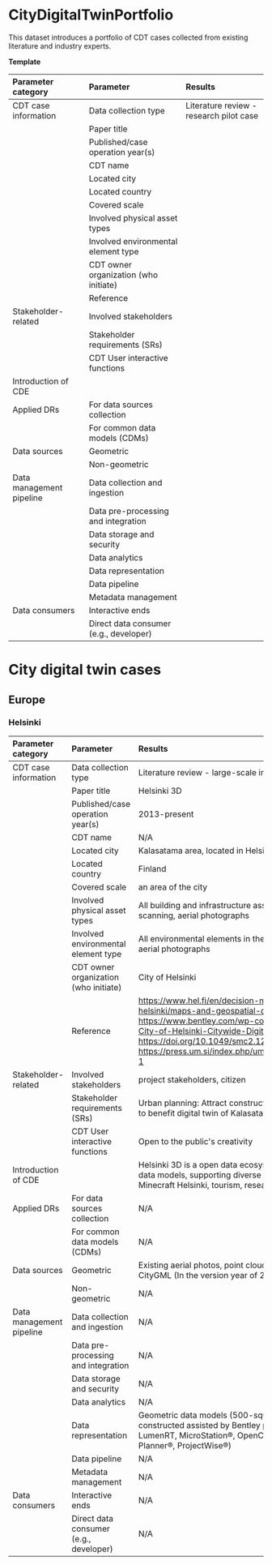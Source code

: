 # CityDigitalTwinPortfolio
This dataset introduces a portfolio of CDT cases collected from existing literature and industry experts.

**Template**


| Parameter category       | Parameter                              | Results                                 | 
|:-------------------------|:---------------------------------------|:----------------------------------------| 
| CDT case information     | Data collection type                   | Literature review - research pilot case | 
|                          | Paper title                            |                                         | 
|                          | Published/case operation year(s)       |                                         | 
|                          | CDT name                               |                                         |
|                          | Located city                           |                                         | 
|                          | Located country                        |                                         | 
|                          | Covered scale                          |                                         | 
|                          | Involved physical asset types          |                                         | //reference 支撑分类
|                          | Involved environmental element type    |                                         | 
|                          | CDT owner organization (who initiate)  |                                         | 
|                          | Reference                              |                                         | 
| Stakeholder-related      | Involved stakeholders                  |                                         | 
|                          | Stakeholder requirements (SRs)         |                                         | 
|                          | CDT User interactive functions         |                                         | 
| Introduction of CDE      |                                        |                                         |
| Applied DRs              | For data sources collection            |                                         |
|                          | For common data models (CDMs)          |                                         |
| Data sources             | Geometric                              |                                         |
|                          | Non-geometric                          |                                         |
| Data management pipeline | Data collection and ingestion          |                                         |
|                          | Data pre-processing and integration    |                                         |
|                          | Data storage and security              |                                         |
|                          | Data analytics                         |                                         |
|                          | Data representation                    |                                         |
|                          | Data pipeline                          |                                         |
|                          | Metadata management                    |                                         |
| Data consumers           | Interactive ends                       |                                         |
|                          | Direct data consumer (e.g., developer) |                                         |




# City digital twin cases

## Europe
### Helsinki


| Parameter category       | Parameter                              | Results                                                                                                                                                                                                                                                                                                          | 
|:-------------------------|:---------------------------------------|:-----------------------------------------------------------------------------------------------------------------------------------------------------------------------------------------------------------------------------------------------------------------------------------------------------------------| 
| CDT case information     | Data collection type                   | Literature review - large-scale implementation                                                                                                                                                                                                                                                                   | 
|                          | Paper title                            | Helsinki 3D                                                                                                                                                                                                                                                                                                      | 
|                          | Published/case operation year(s)       | 2013-present                                                                                                                                                                                                                                                                                                     | 
|                          | CDT name                               | N/A                                                                                                                                                                                                                                                                                                              |
|                          | Located city                           | Kalasatama area, located in Helsinki                                                                                                                                                                                                                                                                             | 
|                          | Located country                        | Finland                                                                                                                                                                                                                                                                                                          | 
|                          | Covered scale                          | an area of the city                                                                                                                                                                                                                                                                                              | 
|                          | Involved physical asset types          | All building and infrastructure assets in the city, thanks to laser scanning, aerial photographs                                                                                                                                                                                                                 | 
|                          | Involved environmental element type    | All environmental elements in the city, thanks to laser scanning, aerial photographs                                                                                                                                                                                                                             | 
|                          | CDT owner organization (who initiate)  | City of Helsinki                                                                                                                                                                                                                                                                                                 | 
|                          | Reference                              | https://www.hel.fi/en/decision-making/information-on-helsinki/maps-and-geospatial-data/helsinki-3d, https://www.bentley.com/wp-content/uploads/2022/05/CS-City-of-Helsinki-Citywide-Digital-Twin-LTR-EN-LR.pdf, https://doi.org/10.1049/smc2.12015, https://press.um.si/index.php/ump/catalog/view/483/587/941-1 | 
| Stakeholder-related      | Involved stakeholders                  | project stakeholders, citizen                                                                                                                                                                                                                                                                                    | 
|                          | Stakeholder requirements (SRs)         | Urban planning: Attract construction and real estate operators to  benefit digital twin of Kalasatama                                                                                                                                                                                                            | 
|                          | CDT User interactive functions         | Open to the public's creativity                                                                                                                                                                                                                                                                                  | 
| Introduction of CDE      |                                        | Helsinki 3D is a open data ecosystem providing diverse city data models, supporting diverse use cases like video game in Minecraft Helsinki, tourism, research etc.                                                                                                                                              |
| Applied DRs              | For data sources collection            | N/A                                                                                                                                                                                                                                                                                                              |
|                          | For common data models (CDMs)          | N/A                                                                                                                                                                                                                                                                                                              |
| Data sources             | Geometric                              | Existing aerial photos, point cloud datasets and laser scanning, CityGML (In the version year of 2020)                                                                                                                                                                                                           |
|                          | Non-geometric                          | N/A                                                                                                                                                                                                                                                                                                              |
| Data management pipeline | Data collection and ingestion          | N/A                                                                                                                                                                                                                                                                                                              |
|                          | Data pre-processing and integration    | N/A                                                                                                                                                                                                                                                                                                              |
|                          | Data storage and security              | N/A                                                                                                                                                                                                                                                                                                              |
|                          | Data analytics                         | N/A                                                                                                                                                                                                                                                                                                              |
|                          | Data representation                    | Geometric data models (500-square mile) were collected and constructed assisted by Bentley products (ContextCapture, LumenRT, MicroStation®, OpenCities Map®, OpenCities Planner®, ProjectWise®)                                                                                                                 |
|                          | Data pipeline                          | N/A                                                                                                                                                                                                                                                                                                              |
|                          | Metadata management                    | N/A                                                                                                                                                                                                                                                                                                              |
| Data consumers           | Interactive ends                       | N/A                                                                                                                                                                                                                                                                                                              |
|                          | Direct data consumer (e.g., developer) | N/A                                                                                                                                                                                                                                                                                                              |
